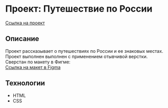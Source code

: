 # Проект: Путешествие по России

[Ссылка на проект](https://olegvolnotepov.github.io/russian-travel/index.html)

## Описание  
Проект рассказывает о путешествиях по России и ее знаковых местах.  
Проект выполнен выполнен с применением отывчивой верстки.  
Сверстан по макету в Фигме:  
[Ссылка на макет в Figma](https://www.figma.com/file/5S2WSbEFL6awjVWJ0NWL8Q/Sprint-3_-Russia-_-desktop-mobile?node-id=28503%3A0)

## Технологии  
*  HTML
*  CSS